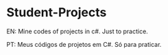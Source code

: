# Student-Projects
EN: Mine codes of projects in c#. Just to practice.

PT: Meus códigos de projetos em C#. Só para praticar.
